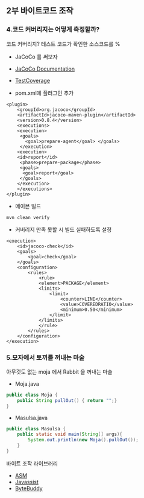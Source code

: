## 2부 바이트코드 조작
### 4.코드 커버리지는 어떻게 측정할까?
코드 커버리지? 테스트 코드가 확인한 소스코드를 %
- JaCoCo 를 써보자
- [JaCoCo Documentation](https://www.eclemma.org/jacoco/trunk/doc/index.html)
- [TestCoverage](http://www.semdesigns.com/Company/Publications/TestCoverage.pdf)

- pom.xml에 플러그인 추가
~~~
<plugin>
    <groupId>org.jacoco</groupId> 
    <artifactId>jacoco-maven-plugin</artifactId> 
    <version>0.8.4</version>
    <executions>
    <execution> 
     <goals>
       <goal>prepare-agent</goal> </goals>
     </execution> 
    <execution>
    <id>report</id>
     <phase>prepare-package</phase>
     <goals>
      <goal>report</goal>
     </goals>
    </execution> 
    </executions>
</plugin>
~~~

- 메이븐 빌드
~~~
mvn clean verify
~~~

- 커버리지 만족 못할 시 빌드 실패하도록 설정
~~~
<execution> 
    <id>jacoco-check</id> 
    <goals>
        <goal>check</goal> 
    </goals>
    <configuration> 
        <rules>
            <rule> 
            <element>PACKAGE</element> 
            <limits>
                <limit>
                    <counter>LINE</counter> 
                    <value>COVEREDRATIO</value>
                    <minimum>0.50</minimum>
                </limit> 
            </limits>
            </rule> 
        </rules>
    </configuration> 
</execution>
~~~

### 5.모자에서 토끼를 꺼내는 마술
아무것도 없는 moja 에서 Rabbit 을 꺼내는 마술
- Moja.java
~~~java
public class Moja {
    public String pullOut() { return "";}
}
~~~

- Masulsa.java
~~~java
public class Masulsa {
    public static void main(String[] args){
        System.out.println(new Moja().pullOut());
    }
}
~~~

바이트 조작 라이브러리
- [ASM](https://asm.ow2.io/)
- [Javassist](https://www.javassist.org/)
- [ByteBuddy](https://bytebuddy.net/#/)